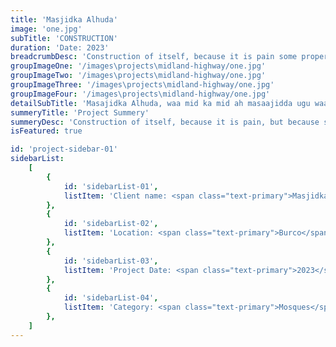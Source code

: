 ```yaml
---
title: 'Masjidka Alhuda'
image: 'one.jpg'
subTitle: 'CONSTRUCTION'
duration: 'Date: 2023'
breadcrumbDesc: 'Construction of itself, because it is pain some proper style design occur are pleasure'
groupImageOne: '/images\projects\midland-highway/one.jpg'
groupImageTwo: '/images\projects\midland-highway/one.jpg'
groupImageThree: '/images\projects\midland-highway/one.jpg'
groupImageFour: '/images\projects\midland-highway/one.jpg'
detailSubTitle: 'Masajidka Alhuda, waa mid ka mid ah masaajidda ugu waaweyn ee magaalada Burco, ee sida casriga ah u dhisan, kaas oo ay shirkadda Barako binaysay sannadkii 2023'
summeryTitle: 'Project Summery'
summeryDesc: 'Construction of itself, because it is pain, but because some are proper style design occur in toil and pain pleasure we have a expert team some of the main features pleasure rationally encounter consequences that are extremely painful. Nor again is there anyone who loves or pursues or desires to obtain pain of itself, because it is pain, but because occasionally circumstances occur in which toil and pain can procure him some great pleasure...'
isFeatured: true

id: 'project-sidebar-01'
sidebarList:
    [
        {
            id: 'sidebarList-01',
            listItem: 'Client name: <span class="text-primary">Masjidka Alhuda </span>',
        },
        {
            id: 'sidebarList-02',
            listItem: 'Location: <span class="text-primary">Burco</span>',
        },
        {
            id: 'sidebarList-03',
            listItem: 'Project Date: <span class="text-primary">2023</span>',
        },
        {
            id: 'sidebarList-04',
            listItem: 'Category: <span class="text-primary">Mosques</span>',
        },
    ]
---
```

